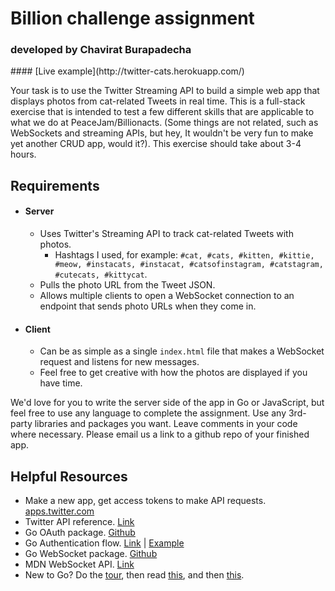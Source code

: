 <h1>Billion challenge assignment</h1>
<h3>developed by Chavirat Burapadecha</h3>
#### [Live example](http://twitter-cats.herokuapp.com/)

Your task is to use the Twitter Streaming API to build a simple web app that displays photos from cat-related Tweets in real time. This is a full-stack exercise that is intended to test a few different skills that are applicable to what we do at PeaceJam/Billionacts. (Some things are not related, such as WebSockets and streaming APIs, but hey, It wouldn't be very fun to make yet another CRUD app, would it?). This exercise should take about 3-4 hours.

## Requirements
 - #### Server
   - Uses Twitter's Streaming API to track cat-related Tweets with photos.
     - Hashtags I used, for example: `#cat, #cats, #kitten, #kittie, #meow, #instacats, #instacat, #catsofinstagram, #catstagram, #cutecats, #kittycat`.
   - Pulls the photo URL from the Tweet JSON.
   - Allows multiple clients to open a WebSocket connection to an endpoint that sends photo URLs when they come in.
   
 - #### Client
   - Can be as simple as a single `index.html` file that makes a WebSocket request and listens for new messages. 
   - Feel free to get creative with how the photos are displayed if you have time.

We'd love for you to write the server side of the app in Go or JavaScript, but feel free to use any language to complete the assignment. Use any 3rd-party libraries and packages you want. Leave comments in your code where necessary. Please email us a link to a github repo of your finished app.

## Helpful Resources
 - Make a new app, get access tokens to make API requests. [apps.twitter.com](https://apps.twitter.com)
 - Twitter API reference. [Link](https://developer.twitter.com/en/docs/tweets/filter-realtime/guides/connecting)
 - Go OAuth package. [Github](https://github.com/mrjones/oauth)
 - Go Authentication flow. [Link](https://developer.twitter.com/en/docs/basics/authentication/guides/single-user) | [Example](https://github.com/mrjones/oauth/blob/master/examples/twittersingleuser/twitter.go)
 - Go WebSocket package. [Github](https://github.com/gorilla/websocket)
 - MDN WebSocket API. [Link](https://developer.mozilla.org/en-US/docs/Web/API/WebSocket)
 - New to Go? Do the [tour](https://tour.golang.org/welcome/1), then read [this](https://golang.org/doc/code.html), and then [this](https://golang.org/doc/effective_go.html).
 